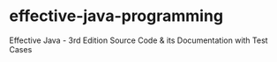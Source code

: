 # effective-java-programming
Effective Java - 3rd Edition Source Code &amp; its Documentation with Test Cases
